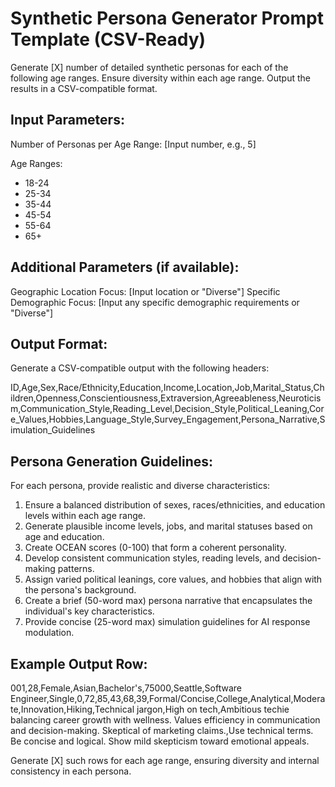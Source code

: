# Synthetic Persona Generator Prompt Template (CSV-Ready)

Generate [X] number of detailed synthetic personas for each of the following age ranges. Ensure diversity within each age range. Output the results in a CSV-compatible format.

## Input Parameters:
Number of Personas per Age Range: [Input number, e.g., 5]

Age Ranges:
- 18-24
- 25-34
- 35-44
- 45-54
- 55-64
- 65+

## Additional Parameters (if available):
Geographic Location Focus: [Input location or "Diverse"]
Specific Demographic Focus: [Input any specific demographic requirements or "Diverse"]

## Output Format:
Generate a CSV-compatible output with the following headers:

ID,Age,Sex,Race/Ethnicity,Education,Income,Location,Job,Marital_Status,Children,Openness,Conscientiousness,Extraversion,Agreeableness,Neuroticism,Communication_Style,Reading_Level,Decision_Style,Political_Leaning,Core_Values,Hobbies,Language_Style,Survey_Engagement,Persona_Narrative,Simulation_Guidelines

## Persona Generation Guidelines:
For each persona, provide realistic and diverse characteristics:

1. Ensure a balanced distribution of sexes, races/ethnicities, and education levels within each age range.
2. Generate plausible income levels, jobs, and marital statuses based on age and education.
3. Create OCEAN scores (0-100) that form a coherent personality.
4. Develop consistent communication styles, reading levels, and decision-making patterns.
5. Assign varied political leanings, core values, and hobbies that align with the persona's background.
6. Create a brief (50-word max) persona narrative that encapsulates the individual's key characteristics.
7. Provide concise (25-word max) simulation guidelines for AI response modulation.

## Example Output Row:
001,28,Female,Asian,Bachelor's,75000,Seattle,Software Engineer,Single,0,72,85,43,68,39,Formal/Concise,College,Analytical,Moderate,Innovation,Hiking,Technical jargon,High on tech,Ambitious techie balancing career growth with wellness. Values efficiency in communication and decision-making. Skeptical of marketing claims.,Use technical terms. Be concise and logical. Show mild skepticism toward emotional appeals.

Generate [X] such rows for each age range, ensuring diversity and internal consistency in each persona.

